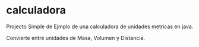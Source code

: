 calculadora
===========

Projecto Simple de Ejmplo de una calculadora de unidades metricas en java.

Convierte entre unidades de Masa, Volumen y Distancia.
